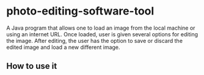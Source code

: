 # photo-editing-software-tool
A Java program that allows one to load an image from the local machine or using an internet URL. Once loaded, user is given several options for editing the image. After editing, the user has the option to save or discard the edited image and load a new different image.

## How to use it
